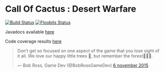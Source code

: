 # Call Of Cactus : Desert Warfare 

[![Build Status](https://travis-ci.org/GuusHamm/Call-of-Cactus.svg?branch=master)](https://travis-ci.org/GuusHamm/Call-of-Cactus) 
[![Floobits Status](https://floobits.com/GuusHamm/Call-of-Cactus.svg)](https://floobits.com/GuusHamm/Call-of-Cactus/redirect)


Javadocs available [here](https://teunwillems.nl/files/call-of-cactus/javadocs/)

Code coverage results [here](https://teunwillems.nl/files/call-of-cactus/coverage/)

<blockquote class="twitter-tweet" lang="nl"><p lang="en" dir="ltr">Don’t get so focused on one aspect of the game that you lose sight of it all. We love our happy little trees 🌲, but remember the forest🌲🌲🌲.</p>&mdash; Bob Ross, Game Dev (@BobRossGameDev) <a href="https://twitter.com/BobRossGameDev/status/662645740565569536">6 november 2015</a></blockquote>
<script async src="//platform.twitter.com/widgets.js" charset="utf-8"></script>
